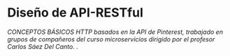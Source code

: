 # Diseño de API-RESTful

_CONCEPTOS BÁSICOS HTTP basados en la API de Pinterest, trabajado en grupos de compañeros del curso microservicios dirigido por el profesor Carlos Sáez Del Canto. ._
